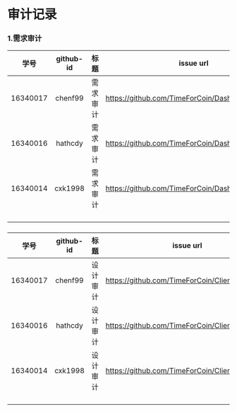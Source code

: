 # 审计记录

### 1.需求审计



|   学号   | github-id |   标题   | issue url                                           |
| :------: | :-------: | :------: | --------------------------------------------------- |
| 16340017 |  chenf99  | 需求审计 | <https://github.com/TimeForCoin/Dashboard/issues/4> |
| 16340016 |  hathcdy  | 需求审计 | <https://github.com/TimeForCoin/Dashboard/issues/6> |
| 16340014 |  cxk1998  | 需求审计 | <https://github.com/TimeForCoin/Dashboard/issues/5> |
|          |           |          |                                                     |
|          |           |          |                                                     |
|          |           |          |                                                     |
|          |           |          |                                                     |



### 



|   学号   | github-id |   标题   | issue url                                         |
| :------: | :-------: | :------: | ------------------------------------------------- |
| 16340017 |  chenf99  | 设计审计 | <https://github.com/TimeForCoin/Client/issues/42> |
| 16340016 |  hathcdy  | 设计审计 | <https://github.com/TimeForCoin/Client/issues/44> |
| 16340014 |  cxk1998  | 设计审计 | <https://github.com/TimeForCoin/Client/issues/43> |
|          |           |          |                                                   |
|          |           |          |                                                   |
|          |           |          |                                                   |
|          |           |          |                                                   |

